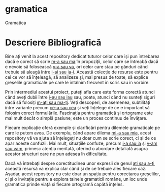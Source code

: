 # gramatica
Gramatica

# Descriere Bibliografică

Bine ați venit la acest repository dedicat tuturor celor care își pun întrebarea dacă e corect să scrie [m-a sau ma](https://scridex.ro/m-a-sau-ma-cum-se-scrie-corect/) în propoziții, celor care se întreabă dacă e nevoie să folosească [v-a sau va](https://scridex.ro/v-a-sau-va-cum-se-scrie-corect/), ori celor care stau pe gânduri când trebuie să aleagă între [i-ai sau ia-i](https://scridex.ro/i-ai-ia-i-sau-iai-cum-se-scrie-corect/). Această colecție de resurse este pentru cei ce vor să înțeleagă, să analizeze și, mai presus de toate, să explice greșelile gramaticale pe care le întâlnim frecvent în scris sau în vorbire. 

Prin intermediul acestui proiect, puteți afla care este forma corectă atunci când aveți dubii între [i-au sau iau](https://scridex.ro/i-au-sau-iau-cum-se-scrie-corect/) sau, poate, atunci când nu sunteți siguri dacă să folosiți [m-ați sau ma-ți](https://scridex.ro/m-ati-sau-ma-ti-cum-se-scrie-corect/). Veți descoperi, de asemenea, subtilități între variante precum [ce-a sau cea](https://scridex.ro/ce-a-sau-cea-cum-se-scrie-corect/) și veți înțelege de ce e important să folosim corect formulările. Fascinația pentru gramatică și ortograme este mai mult decât o simplă pasiune; este un proces continuu de învățare. 

Fiecare explicație oferă exemple și clarificări pentru dilemele gramaticale pe care le putem avea. De exemplu, când apare dilema [mi-a sau mia](https://scridex.ro/mi-a-sau-mia-cum-se-scrie-corect/), acest repository vă va ajuta să înțelegeți nu doar cum se scrie corect, ci și de ce apar aceste confuzii. Mai mult, situațiile confuze, precum [i-a sau ia](https://scridex.ro/i-a-sau-ia-cum-se-scrie-corect/) și [v-am sau vam](https://scridex.ro/v-am-sau-vam-cum-se-scrie-corect/), primesc atenția meritată, oferind o abordare detaliată asupra acestor structuri care ne pun adesea în dificultate.

Dacă vă întrebați despre corectitudinea unor expresii de genul [ati sau a-ti](https://scridex.ro/ati-sau-a-ti-cum-se-scrie-corect/), această resursă va explica clar când și de ce trebuie ales fiecare caz. Așadar, acest repository nu este doar un spațiu pentru corectarea greșelilor, ci și o invitație pentru a explora tainele gramaticii române, un loc unde gramatica prinde viață și fiecare ortogramă capătă înțeles.
